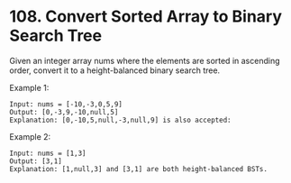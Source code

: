 # 108. Convert Sorted Array to Binary Search Tree

Given an integer array nums where the elements are sorted in ascending order, convert it to a 
height-balanced binary search tree.

Example 1:
```
Input: nums = [-10,-3,0,5,9]
Output: [0,-3,9,-10,null,5]
Explanation: [0,-10,5,null,-3,null,9] is also accepted:
```
Example 2:
```
Input: nums = [1,3]
Output: [3,1]
Explanation: [1,null,3] and [3,1] are both height-balanced BSTs.
```